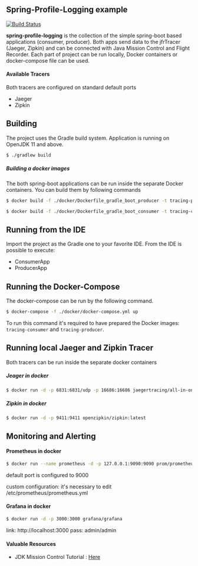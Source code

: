 ## Spring-Profile-Logging example

[![Build Status](https://travis-ci.org/mirage22/spring-profile-logging.svg?branch=master)](https://travis-ci.org/mirage22/spring-profile-logging)


**spring-profile-logging** is the collection of the simple spring-boot based 
applications (consumer, producer). Both apps send data to the jfrTracer (Jaeger, Zipkin) and 
can be connected with Java Mission Control and Flight Recorder.
Each part of project can be run locally, Docker containers or docker-compose file can be used. 

#### Available Tracers
Both tracers are configured on standard default ports
- Jaeger 
- Zipkin 

## Building
The project uses the Gradle build system. Application is running on OpenJDK 11 and above.
```bash
$ ./gradlew build
```
##### Building a docker images
The both spring-boot applications can be run inside the separate Docker containers. You can build 
them by following commands

```bash
$ docker build -f ./docker/Dockerfile_gradle_boot_producer -t tracing-producer .
```

```bash
$ docker build -f ./docker/Dockerfile_gradle_boot_consumer -t tracing-consumer .
```

## Running from the IDE
Import the project as the Gradle one to your favorite IDE. From the IDE is possible to execute:
- ConsumerApp
- ProducerApp

## Running the Docker-Compose
The docker-compose can be run by the following command. 
```bash
$ docker-compose -f ./docker/docker-compose.yml up
```
To run this command it's required to have prepared the Docker images: `tracing-consumer` and `tracing-producer`.

## Running local Jaeger and Zipkin Tracer
Both tracers can be run inside the separate docker containers 

##### Jeager in docker
```bash
$ docker run -d -p 6831:6831/udp -p 16686:16686 jaegertracing/all-in-one:latest
```

##### Zipkin in docker
```bash
$ docker run -d -p 9411:9411 openzipkin/zipkin:latest
```

## Monitoring and Alerting

####  Prometheus in docker 
```bash
$ docker run --name prometheus -d -p 127.0.0.1:9090:9090 prom/prometheus
```

default port is configured to 9000

custom configuration: it's necessary to edit /etc/prometheus/prometheus.yml

#### Grafana in docker 
```bash
$ docker run -d -p 3000:3000 grafana/grafana
```

link: http://localhost:3000 pass: admin/admin



#### Valuable Resources
- JDK Mission Control Tutorial : [Here](https://github.com/thegreystone/jmc-tutorial/tree/master/projects) 
